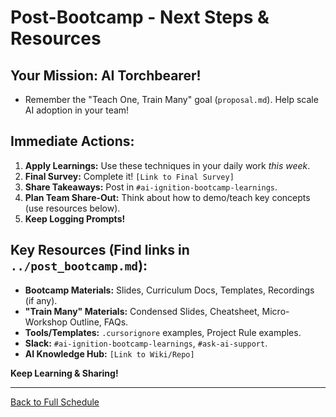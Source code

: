 # Post-Bootcamp - Next Steps & Resources

## Your Mission: AI Torchbearer!
*   Remember the "Teach One, Train Many" goal (`proposal.md`). Help scale AI adoption in your team!

## Immediate Actions:
1.  **Apply Learnings:** Use these techniques in your daily work *this week*.
2.  **Final Survey:** Complete it! `[Link to Final Survey]`
3.  **Share Takeaways:** Post in `#ai-ignition-bootcamp-learnings`.
4.  **Plan Team Share-Out:** Think about how to demo/teach key concepts (use resources below).
5.  **Keep Logging Prompts!**

## Key Resources (Find links in `../post_bootcamp.md`):
*   **Bootcamp Materials:** Slides, Curriculum Docs, Templates, Recordings (if any).
*   **"Train Many" Materials:** Condensed Slides, Cheatsheet, Micro-Workshop Outline, FAQs.
*   **Tools/Templates:** `.cursorignore` examples, Project Rule examples.
*   **Slack:** `#ai-ignition-bootcamp-learnings`, `#ask-ai-support`.
*   **AI Knowledge Hub:** `[Link to Wiki/Repo]`

**Keep Learning & Sharing!**

---
[Back to Full Schedule](../../README.md) 